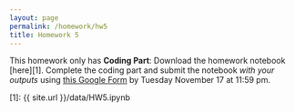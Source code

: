 ```yaml
---
layout: page
permalink: /homework/hw5
title: Homework 5
---
```


This homework only has **Coding Part**: Download the homework notebook [here][1]. Complete the coding part and submit the notebook _with your outputs_ using [this Google Form](https://forms.gle/CFtAaCJ2ZePHqNFz8) by Tuesday November 17 at 11:59 pm.

[1]: {{ site.url }}/data/HW5.ipynb
